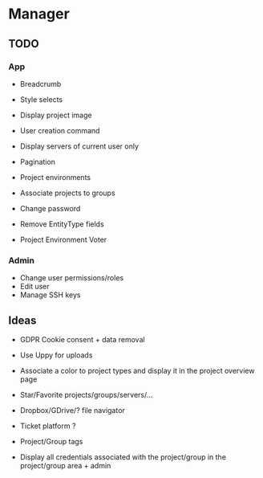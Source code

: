 # Manager

## TODO

### App
- Breadcrumb
- Style selects
- Display project image
- User creation command
- Display servers of current user only
- Pagination
- Project environments
- Associate projects to groups
- Change password

- Remove EntityType fields
- Project Environment Voter

### Admin
- Change user permissions/roles
- Edit user
- Manage SSH keys

## Ideas
- GDPR Cookie consent + data removal
- Use Uppy for uploads
- Associate a color to project types and display it in the project overview page
- Star/Favorite projects/groups/servers/...
- Dropbox/GDrive/? file navigator
- Ticket platform ?
- Project/Group tags

- Display all credentials associated with the project/group in the project/group area + admin
